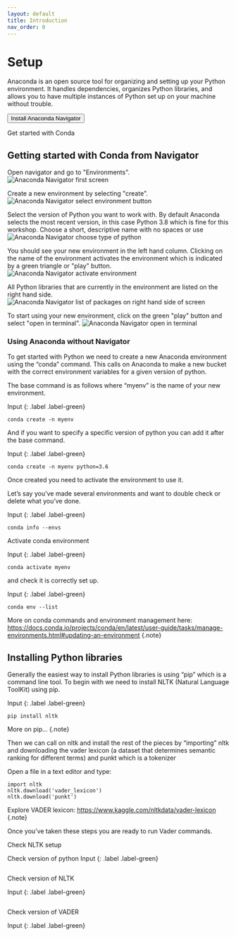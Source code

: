 ```yaml
---
layout: default
title: Introduction
nav_order: 0
---
```

# Setup

Anaconda is an open source tool for organizing and setting up your Python environment. It handles dependencies, organizes Python libraries, and allows you to have multiple instances of Python set up on your machine without trouble.

<a href="https://www.anaconda.com/products/individual"><button>Install Anaconda Navigator</button></a>

Get started with Conda

## Getting started with Conda from Navigator
Open navigator and go to "Environments".
![Anaconda Navigator first screen](content/anaconda-navigator.png)

Create a new environment by selecting "create".
![Anaconda Navigator select environment button](content/anaconda-navigator-env.png)

Select the version of Python you want to work with. By default Anaconda selects the most recent version, in this case Python 3.8 which is fine for this workshop. Choose a short, descriptive name with no spaces or use
![Anaconda Navigator choose type of python](content/anaconda-navigator-env-choose-python.png)

You should see your new environment in the left hand column. Clicking on the name of the environment activates the environment which is indicated by a green triangle or "play" button.
![Anaconda Navigator activate environment](content/anaconda-navigator-myenv-activate.png)

All Python libraries that are currently in the environment are listed on the right hand side.
![Anaconda Navigator list of packages on right hand side of screen](content/anaconda-navigator-myenv-packages.png)

To start using your new environment, click on the green "play" button and select "open in terminal".
![Anaconda Navigator open in terminal](content/anaconda-navigator-myenv-terminal.png)

### Using Anaconda without Navigator

To get started with Python we need to create a new Anaconda environment using the “conda” command. This calls on Anaconda to make a new bucket with the correct environment variables for a given version of python.

The base command is as follows where “myenv” is the name of your new environment.

Input
{: .label .label-green}
~~~
conda create -n myenv
~~~

And if you want to specify a specific version of python you can add it after the base command.

Input
{: .label .label-green}
~~~
conda create -n myenv python=3.6
~~~

Once created you need to activate the environment to use it.

Let’s say you’ve made several environments and want to double check or delete what you’ve done.

Input
{: .label .label-green}
~~~
conda info --envs
~~~

Activate conda environment

Input
{: .label .label-green}
~~~
conda activate myenv
~~~

and check it is correctly set up.

Input
{: .label .label-green}
~~~
conda env --list
~~~

More on conda commands and environment management here: https://docs.conda.io/projects/conda/en/latest/user-guide/tasks/manage-environments.html#updating-an-environment
{.note}

## Installing Python libraries
Generally the easiest way to install Python libraries is using “pip” which is a command line tool. To begin with we need to install NLTK (Natural Language ToolKit) using pip.

Input
{: .label .label-green}
~~~
pip install nltk
~~~

More on pip...
{.note}

Then we can call on nltk and install the rest of the pieces by “importing” nltk and downloading the vader lexicon (a dataset that determines semantic ranking for different terms) and punkt which is a tokenizer

Open a file in a text editor and type:
~~~
import nltk
nltk.download('vader_lexicon')
nltk.download('punkt')
~~~

Explore VADER lexicon: https://www.kaggle.com/nltkdata/vader-lexicon
{.note}

Once you’ve taken these steps you are ready to run Vader commands.

Check NLTK setup

Check version of python
Input
{: .label .label-green}
~~~
~~~

Check version of NLTK

Input
{: .label .label-green}
~~~
~~~

Check version of VADER

Input
{: .label .label-green}
~~~
~~~
